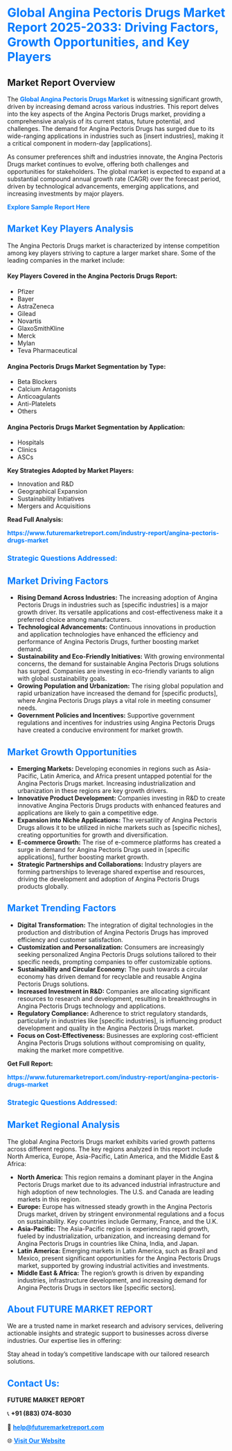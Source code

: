 <h1 style="color: #007BFF;">Global Angina Pectoris Drugs Market Report 2025-2033: Driving Factors, Growth Opportunities, and Key Players</h1>

<section id="overview">
<h2>Market Report Overview</h2>
<p>The <a href="https://www.futuremarketreport.com/industry-report/angina-pectoris-drugs-market" style="color: #007BFF; text-decoration: none;"><strong>Global Angina Pectoris Drugs Market</strong></a> is witnessing significant growth, driven by increasing demand across various industries. This report delves into the key aspects of the Angina Pectoris Drugs market, providing a comprehensive analysis of its current status, future potential, and challenges. The demand for Angina Pectoris Drugs has surged due to its wide-ranging applications in industries such as [insert industries], making it a critical component in modern-day [applications].</p>
<p>As consumer preferences shift and industries innovate, the Angina Pectoris Drugs market continues to evolve, offering both challenges and opportunities for stakeholders. The global market is expected to expand at a substantial compound annual growth rate (CAGR) over the forecast period, driven by technological advancements, emerging applications, and increasing investments by major players.</p>
</section>

<section id="overview">
<p><a href="https://www.futuremarketreport.com/request-sample/reportId=76952" style="color: #007BFF; text-decoration: none;"><strong>Explore Sample Report Here</strong></a></p>
</section>

<section id="key-players">
<h2 style="color: #007BFF;">Market Key Players Analysis</h2>
<p>The Angina Pectoris Drugs market is characterized by intense competition among key players striving to capture a larger market share. Some of the leading companies in the market include:</p>
<h4>Key Players Covered in the Angina Pectoris Drugs Report:</h4>
<ul><li>Pfizer</li><li>Bayer</li><li>AstraZeneca</li><li>Gilead</li><li>Novartis</li><li>GlaxoSmithKline</li><li>Merck</li><li>Mylan</li><li>Teva Pharmaceutical</li></ul>
<h4>Angina Pectoris Drugs Market Segmentation by Type:</h4>
<ul><li>Beta Blockers</li><li>Calcium Antagonists</li><li>Anticoagulants</li><li>Anti-Platelets</li><li>Others</li></ul>

<h4>Angina Pectoris Drugs Market Segmentation by Application:</h4>
<ul><li>Hospitals</li><li>Clinics</li><li>ASCs</li></ul>
<p><strong>Key Strategies Adopted by Market Players:</strong></p>
<ul>
<li>Innovation and R&D</li>
<li>Geographical Expansion</li>
<li>Sustainability Initiatives</li>
<li>Mergers and Acquisitions</li>
</ul>
</section>

<section>
<p><strong>Read Full Analysis: </strong></p><a href="https://www.futuremarketreport.com/industry-report/angina-pectoris-drugs-market" style="color: #007BFF; text-decoration: none;"><strong>https://www.futuremarketreport.com/industry-report/angina-pectoris-drugs-market</strong></a>
<h3 style="color: #007BFF;">Strategic Questions Addressed:</h3>
</section>

<section id="driving-factors">
<h2 style="color: #007BFF;">Market Driving Factors</h2>
<ul>
<li><strong>Rising Demand Across Industries:</strong> The increasing adoption of Angina Pectoris Drugs in industries such as [specific industries] is a major growth driver. Its versatile applications and cost-effectiveness make it a preferred choice among manufacturers.</li>
<li><strong>Technological Advancements:</strong> Continuous innovations in production and application technologies have enhanced the efficiency and performance of Angina Pectoris Drugs, further boosting market demand.</li>
<li><strong>Sustainability and Eco-Friendly Initiatives:</strong> With growing environmental concerns, the demand for sustainable Angina Pectoris Drugs solutions has surged. Companies are investing in eco-friendly variants to align with global sustainability goals.</li>
<li><strong>Growing Population and Urbanization:</strong> The rising global population and rapid urbanization have increased the demand for [specific products], where Angina Pectoris Drugs plays a vital role in meeting consumer needs.</li>
<li><strong>Government Policies and Incentives:</strong> Supportive government regulations and incentives for industries using Angina Pectoris Drugs have created a conducive environment for market growth.</li>
</ul>
</section>

<section id="growth-opportunities">
<h2 style="color: #007BFF;">Market Growth Opportunities</h2>
<ul>
<li><strong>Emerging Markets:</strong> Developing economies in regions such as Asia-Pacific, Latin America, and Africa present untapped potential for the Angina Pectoris Drugs market. Increasing industrialization and urbanization in these regions are key growth drivers.</li>
<li><strong>Innovative Product Development:</strong> Companies investing in R&D to create innovative Angina Pectoris Drugs products with enhanced features and applications are likely to gain a competitive edge.</li>
<li><strong>Expansion into Niche Applications:</strong> The versatility of Angina Pectoris Drugs allows it to be utilized in niche markets such as [specific niches], creating opportunities for growth and diversification.</li>
<li><strong>E-commerce Growth:</strong> The rise of e-commerce platforms has created a surge in demand for Angina Pectoris Drugs used in [specific applications], further boosting market growth.</li>
<li><strong>Strategic Partnerships and Collaborations:</strong> Industry players are forming partnerships to leverage shared expertise and resources, driving the development and adoption of Angina Pectoris Drugs products globally.</li>
</ul>
</section>

<section id="trending-factors">
<h2 style="color: #007BFF;">Market Trending Factors</h2>
<ul>
<li><strong>Digital Transformation:</strong> The integration of digital technologies in the production and distribution of Angina Pectoris Drugs has improved efficiency and customer satisfaction.</li>
<li><strong>Customization and Personalization:</strong> Consumers are increasingly seeking personalized Angina Pectoris Drugs solutions tailored to their specific needs, prompting companies to offer customizable options.</li>
<li><strong>Sustainability and Circular Economy:</strong> The push towards a circular economy has driven demand for recyclable and reusable Angina Pectoris Drugs solutions.</li>
<li><strong>Increased Investment in R&D:</strong> Companies are allocating significant resources to research and development, resulting in breakthroughs in Angina Pectoris Drugs technology and applications.</li>
<li><strong>Regulatory Compliance:</strong> Adherence to strict regulatory standards, particularly in industries like [specific industries], is influencing product development and quality in the Angina Pectoris Drugs market.</li>
<li><strong>Focus on Cost-Effectiveness:</strong> Businesses are exploring cost-efficient Angina Pectoris Drugs solutions without compromising on quality, making the market more competitive.</li>
</ul>
</section>

<section>
<p><strong>Get Full Report: </strong></p><a href="https://www.futuremarketreport.com/industry-report/angina-pectoris-drugs-market" style="color: #007BFF; text-decoration: none;"><strong>https://www.futuremarketreport.com/industry-report/angina-pectoris-drugs-market</strong></a>
<h3 style="color: #007BFF;">Strategic Questions Addressed:</h3>
</section>


<section id="regional-analysis">
<h2 style="color: #007BFF;">Market Regional Analysis</h2>
<p>The global Angina Pectoris Drugs market exhibits varied growth patterns across different regions. The key regions analyzed in this report include North America, Europe, Asia-Pacific, Latin America, and the Middle East & Africa:</p>
<ul>
<li><strong>North America:</strong> This region remains a dominant player in the Angina Pectoris Drugs market due to its advanced industrial infrastructure and high adoption of new technologies. The U.S. and Canada are leading markets in this region.</li>
<li><strong>Europe:</strong> Europe has witnessed steady growth in the Angina Pectoris Drugs market, driven by stringent environmental regulations and a focus on sustainability. Key countries include Germany, France, and the U.K.</li>
<li><strong>Asia-Pacific:</strong> The Asia-Pacific region is experiencing rapid growth, fueled by industrialization, urbanization, and increasing demand for Angina Pectoris Drugs in countries like China, India, and Japan.</li>
<li><strong>Latin America:</strong> Emerging markets in Latin America, such as Brazil and Mexico, present significant opportunities for the Angina Pectoris Drugs market, supported by growing industrial activities and investments.</li>
<li><strong>Middle East & Africa:</strong> The region’s growth is driven by expanding industries, infrastructure development, and increasing demand for Angina Pectoris Drugs in sectors like [specific sectors].</li>
</ul>
</section>

<footer>
<h2 style="color: #007BFF;">About FUTURE MARKET REPORT</h2>
<p>We are a trusted name in market research and advisory services, delivering actionable insights and strategic support to businesses across diverse industries. Our expertise lies in offering:</p>

<p>Stay ahead in today’s competitive landscape with our tailored research solutions.</p>

<h2 style="color: #007BFF;">Contact Us:</h2>
<p><strong>FUTURE MARKET REPORT</strong></p>
<p>📞 <strong>+91 (883) 074-8030</strong></p>
<p>📧 <strong><a href="mailto:help@futuremarketreport.com" style="color: #007BFF;">help@futuremarketreport.com</a></strong></p>
<p>🌐 <strong><a href="https://www.futuremarketreport.com/" style="color: #007BFF;">Visit Our Website</a></strong></p>
</footer>
